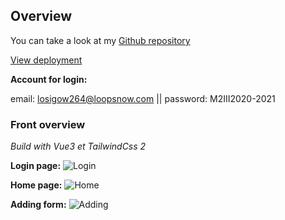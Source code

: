## Overview

You can take a look at my [Github repository](https://github.com/acroquelois/lightweight-back-office)

[View deployment](http://51.103.40.238/)

**Account for login:**

email: losigow264@loopsnow.com || password: M2III2020-2021

### Front overview

_Build with Vue3 et TailwindCss 2_

**Login page:**
![Login](https://i.imgur.com/5f299Fu.png)

**Home page:**
![Home](https://i.imgur.com/w8UNU0X.png)

**Adding form:**
![Adding](https://i.imgur.com/MEcskbG.png)
